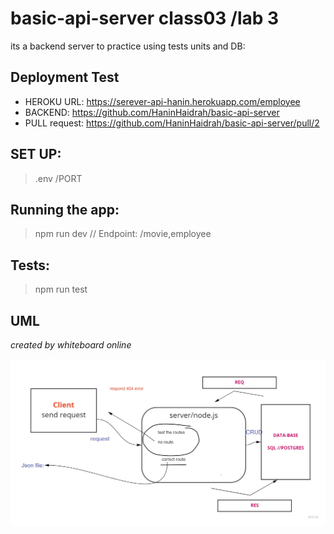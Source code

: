 # basic-api-server class03 /lab 3
its a backend server to practice using tests units and DB:

## Deployment Test
  * HEROKU URL: https://serever-api-hanin.herokuapp.com/employee 
  * BACKEND: https://github.com/HaninHaidrah/basic-api-server  
  * PULL request: https://github.com/HaninHaidrah/basic-api-server/pull/2 

## SET UP:
> .env /PORT

## Running the app: 
> npm run dev // Endpoint: /movie,employee

## Tests:
> npm run test

## UML
*created by whiteboard online*

![uml](UML.jpg)
